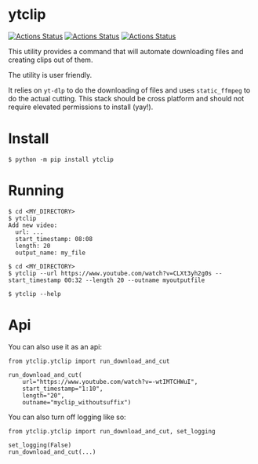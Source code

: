 # ytclip

[![Actions Status](https://github.com/zackees/ytclip/workflows/MacOS_Tests/badge.svg)](https://github.com/zackees/ytclip/actions/workflows/push_macos.yml)
[![Actions Status](https://github.com/zackees/ytclip/workflows/Win_Tests/badge.svg)](https://github.com/zackees/ytclip/actions/workflows/push_win.yml)
[![Actions Status](https://github.com/zackees/ytclip/workflows/Ubuntu_Tests/badge.svg)](https://github.com/zackees/ytclip/actions/workflows/push_ubuntu.yml)

This utility provides a command that will automate downloading files and creating clips out of them.

The utility is user friendly.

It relies on `yt-dlp` to do the downloading of files and uses `static_ffmpeg` to do the actual cutting. This
stack should be cross platform and should not require elevated permissions to install (yay!).

# Install

```
$ python -m pip install ytclip
```

# Running


``` (Interactive)
$ cd <MY_DIRECTORY>
$ ytclip
Add new video:
  url: ...
  start_timestamp: 08:08
  length: 20
  output_name: my_file
```

``` (CMD-line)
$ cd <MY_DIRECTORY>
$ ytclip --url https://www.youtube.com/watch?v=CLXt3yh2g0s --start_timestamp 00:32 --length 20 --outname myoutputfile
```

``` Help file
$ ytclip --help
```


# Api

You can also use it as an api:

```
from ytclip.ytclip import run_download_and_cut

run_download_and_cut(
    url="https://www.youtube.com/watch?v=-wtIMTCHWuI",
    start_timestamp="1:10",
    length="20",
    outname="myclip_withoutsuffix")
```

You can also turn off logging like so:

```
from ytclip.ytclip import run_download_and_cut, set_logging

set_logging(False)
run_download_and_cut(...)
```